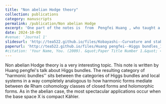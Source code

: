 ```yaml
---
title: "Non abelian Hodge theory"
collection: publications
category: manuscripts
permalink: /publication/Non abelian Hodge
excerpt: 'One part of the notes is  from  Pengfei Huang , who taught a short course on Higgs bundles and local systems. Please refer to the details on the website (http://www.cim.nankai.edu.cn/2022/0627/c11453a460256/page.htm). And another part is from Xukun Zheng, who talks about Non abelian Hodge theory in our seminar.'
date: 2024-10-09
#venue: 'Journal 1'
slidesurl: 'http://tea522.github.io/files/Kobayashi--Curvature and stablity of vector bundles.pdf', 
paperurl: 'http://tea522.github.io/files/Huang pengfei--Higgs bundles_1-54.pdf','http://tea522.github.io/files/Huang pengfei--Higgs bundles_55-113.pdf'.
#citation: 'Your Name, You. (2009). &quot;Paper Title Number 1.&quot; <i>Journal 1</i>. 1(1).'
---
```


Non abelian Hodge theory is a very interesting topic. This note is written by Huang pengfei's talk about Higgs bundles. The resulting category of "harmonic bundles'' sits between the categories of Higgs bundles and local systems in a way completely analogous to how harmonic forms mediate between de Rham cohomology classes of closed forms and holomorphic forms. As in the abelian case, the most spectacular applications occur when the base space X is compact Kähler. 